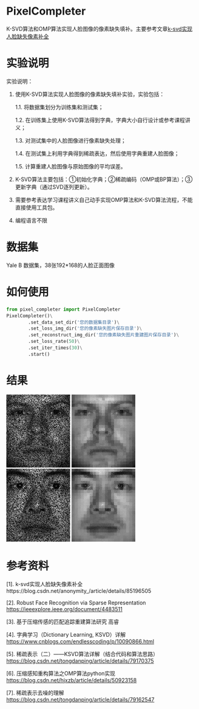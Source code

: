 # PixelCompleter
 K-SVD算法和OMP算法实现人脸图像的像素缺失填补。主要参考文章[k-svd实现人脸缺失像素补全](https://blog.csdn.net/anonymity_/article/details/85196505)

# 实验说明
实验说明：
1.	使用K-SVD算法实现人脸图像的像素缺失填补实验，实验包括：

       1.1.	将数据集划分为训练集和测试集；
 
       1.2.	在训练集上使用K-SVD算法得到字典，字典大小自行设计或参考课程讲义；
 
       1.3.	对测试集中的人脸图像进行像素缺失处理；
 
       1.4.	在测试集上利用字典得到稀疏表达，然后使用字典重建人脸图像；
 
       1.5.	计算重建人脸图像与原始图像的平均误差。
       
2.	K-SVD算法主要包括：①初始化字典；②稀疏编码（OMP或BP算法）；③更新字典（通过SVD逐列更新）。
3.	需要参考表达学习课程讲义自己动手实现OMP算法和K-SVD算法流程，不能直接使用工具包。
4.	编程语言不限 

# 数据集
Yale B 数据集，38张192*168的人脸正面图像

# 如何使用
```python
from pixel_completer import PixelCompleter
PixelCompleter()\
        .set_data_set_dir('您的数据集目录')\
        .set_loss_img_dir('您的像素缺失图片保存目录')\
        .set_reconstruct_img_dir('您的像素缺失图片重建图片保存目录')\
        .set_loss_rate(50)\
        .set_iter_times(30)\
        .start()
```

# 结果
![像素缺失](https://raw.githubusercontent.com/Z-P-J/PixelCompleter/master/LossImg/loss0.jpg)
![重建](https://raw.githubusercontent.com/Z-P-J/PixelCompleter/master/RecImg/rec0.jpg)
![像素缺失](https://raw.githubusercontent.com/Z-P-J/PixelCompleter/master/LossImg/loss1.jpg)
![重建](https://raw.githubusercontent.com/Z-P-J/PixelCompleter/master/RecImg/rec1.jpg)

# 参考资料
[1]. k-svd实现人脸缺失像素补全https://blog.csdn.net/anonymity_/article/details/85196505

[2]. Robust Face Recognition via Sparse Representation https://ieeexplore.ieee.org/document/4483511

[3]. 基于压缩传感的匹配追踪重建算法研究 高睿

[4]. 字典学习（Dictionary Learning, KSVD）详解 https://www.cnblogs.com/endlesscoding/p/10090866.html

[5]. 稀疏表示（二）——KSVD算法详解（结合代码和算法思路）https://blog.csdn.net/tongdanping/article/details/79170375

[6]. 压缩感知重构算法之OMP算法python实现 https://blog.csdn.net/hjxzb/article/details/50923158

[7]. 稀疏表示去噪的理解 https://blog.csdn.net/tongdanping/article/details/79162547



